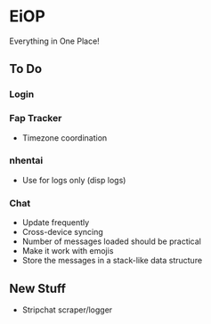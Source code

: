 # EiOP
Everything in One Place!

## To Do
### Login

### Fap Tracker
- Timezone coordination

### nhentai
- Use for logs only (disp logs)

### Chat
- Update frequently
- Cross-device syncing
- Number of messages loaded should be practical
- Make it work with emojis
- Store the messages in a stack-like data structure

## New Stuff
- Stripchat scraper/logger
